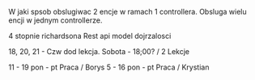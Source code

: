 W jaki spsob obslugiwac 2 encje w ramach 1 controllera. 
Obsluga wielu encji w jednym controllerze.

4 stopnie richardsona Rest api model dojrzalosci 

18, 20, 21 - Czw dod lekcja. Sobota - 18;00? / 2 Lekcje

11 - 19  pon - pt Praca / Borys
5 -  16 pon - pt Praca / Krystian

